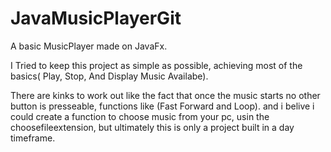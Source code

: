 # JavaMusicPlayerGit
A basic MusicPlayer made on JavaFx.

I Tried to keep this project as simple as possible,
achieving most of the basics( Play, Stop, And Display Music Availabe).

There are kinks to work out like the fact that once the music starts no other button is presseable,
functions like (Fast Forward and Loop).
and i belive i could create a function to choose music from your pc, usin the choosefileextension,
but ultimately this is only a project built in a day timeframe.
